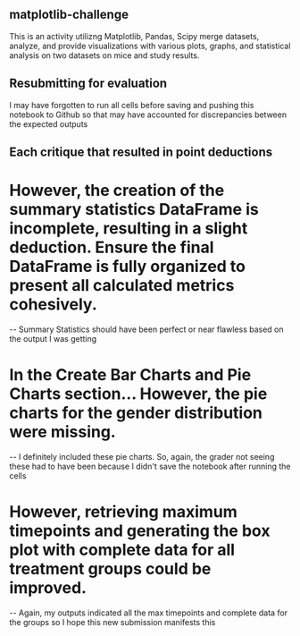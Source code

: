 ## matplotlib-challenge
This is an activity utilizng Matplotlib, Pandas, Scipy merge datasets, analyze, and provide visualizations with various plots, graphs, and statistical analysis
on two datasets on mice and study results.


## Resubmitting for evaluation
I may have forgotten to run all cells before saving and pushing this notebook to Github so that may have accounted for discrepancies between the expected outputs

## Each critique that resulted in point deductions
# However, the creation of the summary statistics DataFrame is incomplete, resulting in a slight deduction. Ensure the final DataFrame is fully organized to present all calculated metrics cohesively.
-- Summary Statistics should have been perfect or near flawless based on the output I was getting

# In the Create Bar Charts and Pie Charts section... However, the pie charts for the gender distribution were missing.
-- I definitely included these pie charts. So, again, the grader not seeing these had to have been because I didn't save the notebook after running the cells

# However, retrieving maximum timepoints and generating the box plot with complete data for all treatment groups could be improved.
-- Again, my outputs indicated all the max timepoints and complete data for the groups so I hope this new submission manifests this

